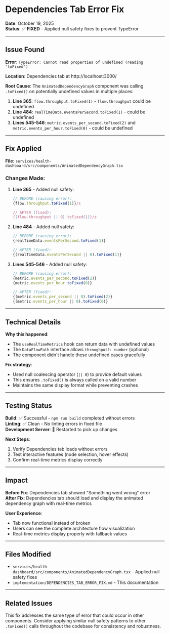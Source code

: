 # Dependencies Tab Error Fix

**Date**: October 19, 2025  
**Status**: ✅ **FIXED** - Applied null safety fixes to prevent TypeError

---

## Issue Found

**Error**: `TypeError: Cannot read properties of undefined (reading 'toFixed')`

**Location**: Dependencies tab at http://localhost:3000/

**Root Cause**: The `AnimatedDependencyGraph` component was calling `.toFixed()` on potentially undefined values in multiple places:

1. **Line 365**: `flow.throughput.toFixed(1)` - `flow.throughput` could be undefined
2. **Line 484**: `realTimeData.eventsPerSecond.toFixed(1)` - could be undefined  
3. **Lines 545-546**: `metric.events_per_second.toFixed(2)` and `metric.events_per_hour.toFixed(0)` - could be undefined

---

## Fix Applied

**File**: `services/health-dashboard/src/components/AnimatedDependencyGraph.tsx`

### Changes Made:

1. **Line 365** - Added null safety:
   ```typescript
   // BEFORE (causing error):
   {flow.throughput.toFixed(1)}/s
   
   // AFTER (fixed):
   {(flow.throughput || 0).toFixed(1)}/s
   ```

2. **Line 484** - Added null safety:
   ```typescript
   // BEFORE (causing error):
   {realTimeData.eventsPerSecond.toFixed(1)}
   
   // AFTER (fixed):
   {(realTimeData.eventsPerSecond || 0).toFixed(1)}
   ```

3. **Lines 545-546** - Added null safety:
   ```typescript
   // BEFORE (causing error):
   {metric.events_per_second.toFixed(2)}
   {metric.events_per_hour.toFixed(0)}
   
   // AFTER (fixed):
   {(metric.events_per_second || 0).toFixed(2)}
   {(metric.events_per_hour || 0).toFixed(0)}
   ```

---

## Technical Details

**Why this happened**:
- The `useRealTimeMetrics` hook can return data with undefined values
- The `DataFlowPath` interface allows `throughput?: number` (optional)
- The component didn't handle these undefined cases gracefully

**Fix strategy**:
- Used null coalescing operator (`|| 0`) to provide default values
- This ensures `.toFixed()` is always called on a valid number
- Maintains the same display format while preventing crashes

---

## Testing Status

**Build**: ✅ Successful - `npm run build` completed without errors  
**Linting**: ✅ Clean - No linting errors in fixed file  
**Development Server**: 🔄 Restarted to pick up changes  

**Next Steps**:
1. Verify Dependencies tab loads without errors
2. Test interactive features (node selection, hover effects)
3. Confirm real-time metrics display correctly

---

## Impact

**Before Fix**: Dependencies tab showed "Something went wrong" error  
**After Fix**: Dependencies tab should load and display the animated dependency graph with real-time metrics

**User Experience**: 
- Tab now functional instead of broken
- Users can see the complete architecture flow visualization
- Real-time metrics display properly with fallback values

---

## Files Modified

- `services/health-dashboard/src/components/AnimatedDependencyGraph.tsx` - Applied null safety fixes
- `implementation/DEPENDENCIES_TAB_ERROR_FIX.md` - This documentation

---

## Related Issues

This fix addresses the same type of error that could occur in other components. Consider applying similar null safety patterns to other `.toFixed()` calls throughout the codebase for consistency and robustness.
